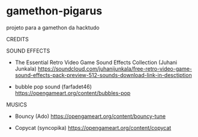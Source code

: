 # gamethon-pigarus
projeto para a gamethon da hacktudo

CREDITS

SOUND EFFECTS
- The Essential Retro Video Game Sound Effects Collection (Juhani Junkala) https://soundcloud.com/juhanijunkala/free-retro-video-game-sound-effects-pack-preview-512-sounds-download-link-in-desctiption

- bubble pop sound (farfadet46) https://opengameart.org/content/bubbles-pop

MUSICS
- Bouncy (Ado) https://opengameart.org/content/bouncy-tune

- Copycat (syncopika) https://opengameart.org/content/copycat
